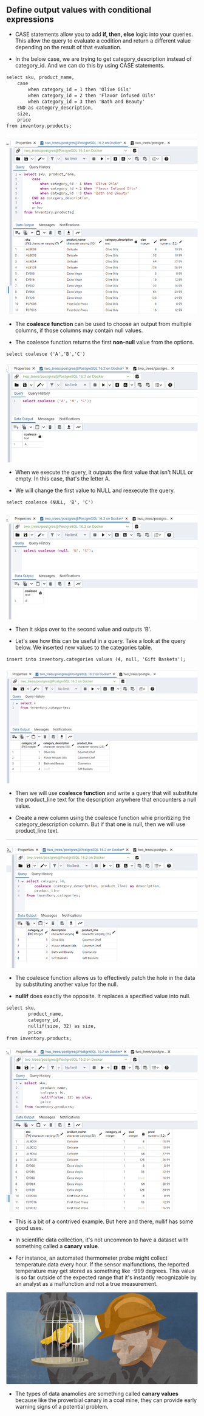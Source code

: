 ## Define output values with conditional expressions

- CASE statements allow you to add **if, then, else** logic into your queries. This allow the query to evaluate a codition and return a different value depending on the result of that evaluation. 


- In the below case, we are trying to get category_description instead of category_id. And we can do this by using CASE statements.


```
select sku, product_name,
	case
		when category_id = 1 then 'Olive Oils'
		when category_id = 2 then 'Flavor Infused Oils'
		when category_id = 3 then 'Bath and Beauty'
	END as category_description,
	size,
	price
from inventory.products;
```


![basic-case-statements](/pictures/PostgreSQL/case-statements/basic-case-statements.PNG "basic case statements")


- The **coalesce function** can be used to choose an output from multiple columns, if those columns may contain null values.


- The coalesce function returns the first **non-null** value from the options.


```
select coalesce ('A','B','C')
```


![how-coalesce-function-works](/pictures/PostgreSQL/case-statements/how-coalesce-function-works.PNG "how coalesce function works")


- When we execute the query, it outputs the first value that isn't NULL or empty. In this case, that's the letter A.


- We will change the first value to NULL and reexecute the query.


```
select coalesce (NULL, 'B', 'C')
```


![first-value-is-null](/pictures/PostgreSQL/case-statements/when-null-is-first-value.PNG "when first value is null")


- Then it skips over to the second value and outputs 'B'. 


- Let's see how this can be useful in a query. Take a look at the query below. We inserted new values to the categories table.


```
insert into inventory.categories values (4, null, 'Gift Baskets');
```


![values-inserted](/pictures/PostgreSQL/case-statements/values-inserted.PNG "values inserted")


- Then we will use **coalesce function** and write a query that will substitute the product_line text for the description anywhere that encounters a null value. 


- Create a new column using the coalesce function whie prioritizing the category_description column. But if that one is null, then we will use product_line text. 


![substitute-null-values](/pictures/PostgreSQL/case-statements/substitute-null-values.PNG "substitute null values")


- The coalesce function allows us to effectively patch the hole in the data by substituting another value for the null.


- **nullif** does exactly the opposite. It replaces a specified value into null.


```
select sku,
		product_name,
		category_id,
		nullif(size, 32) as size,
		price
from inventory.products;
```

![nullif](/pictures/PostgreSQL/case-statements/nullif.PNG "nullif")


- This is a bit of a contrived example. But here and there, nullif has some good uses. 


- In scientific data collection, it's not uncommon to have a dataset with something called a **canary value**.


- For instance, an automated thermometer probe might collect temperature data every hour. If the sensor malfunctions, the reported temperature may get stored as something like -999 degrees. This value is so far outside of the expected range that it's instantly recognizable by an analyst as a malfunction and not a true measurement. 


![canary-in-a-coalmine](/pictures/PostgreSQL/case-statements/canary-in-the-coalmine.PNG "canary in a coal mine")


- The types of data anamolies are something called **canary values** because like the proverbial canary in a coal mine, they can provide early warning signs of a potential problem.